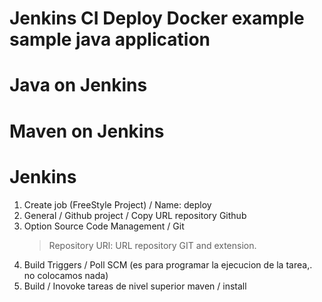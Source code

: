 # Jenkins CI Deploy Docker example sample java application

Java on Jenkins
=====

Maven on Jenkins
======


Jenkins
=======

1. Create job (FreeStyle Project) / Name: deploy
2. General / Github project / Copy URL repository Github
3. Option Source Code Management / Git 
   > Repository URl: URL repository GIT and extension.
4. Build Triggers / Poll SCM (es para programar la ejecucion de la tarea,. no colocamos nada)
5. Build / Inovoke tareas de nivel superior maven / install
